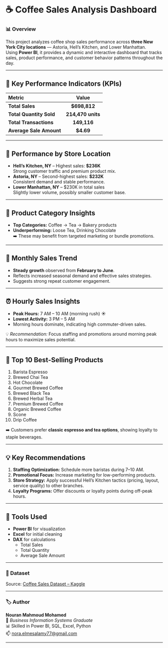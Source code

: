 # ☕ Coffee Sales Analysis Dashboard

### 📊 Overview
This project analyzes coffee shop sales performance across **three New York City locations** — Astoria, Hell’s Kitchen, and Lower Manhattan.  
Using **Power BI**, it provides a dynamic and interactive dashboard that tracks sales, product performance, and customer behavior patterns throughout the day.

---

## 🚀 Key Performance Indicators (KPIs)
| Metric | Value |
|:--|:--:|
| **Total Sales** | **$698,812** |
| **Total Quantity Sold** | **214,470 units** |
| **Total Transactions** | **149,116** |
| **Average Sale Amount** | **$4.69** |

---

## 🏪 Performance by Store Location
- **Hell’s Kitchen, NY** – Highest sales: **$236K**  
  Strong customer traffic and premium product mix.  
- **Astoria, NY** – Second-highest sales: **$232K**  
  Consistent demand and stable performance.  
- **Lower Manhattan, NY** – $230K in total sales  
  Slightly lower volume, possibly smaller customer base.

---

## 🍰 Product Category Insights
- **Top Categories:** Coffee → Tea → Bakery products  
- **Underperforming:** Loose Tea, Drinking Chocolate  
➡️ These may benefit from targeted marketing or bundle promotions.

---

## 📅 Monthly Sales Trend
- **Steady growth** observed from **February to June**.  
- Reflects increased seasonal demand and effective sales strategies.  
- Suggests strong repeat customer engagement.

---

## ⏰ Hourly Sales Insights
- **Peak Hours:** 7 AM – 10 AM (morning rush) ☀️  
- **Lowest Activity:** 3 PM – 5 AM  
- Morning hours dominate, indicating high commuter-driven sales.  

💡 *Recommendation:* Focus staffing and promotions around morning peak hours to maximize sales potential.

---

## 🧁 Top 10 Best-Selling Products
1. Barista Espresso  
2. Brewed Chai Tea  
3. Hot Chocolate  
4. Gourmet Brewed Coffee  
5. Brewed Black Tea  
6. Brewed Herbal Tea  
7. Premium Brewed Coffee  
8. Organic Brewed Coffee  
9. Scone  
10. Drip Coffee  

➡️ Customers prefer **classic espresso and tea options**, showing loyalty to staple beverages.

---

## 💡 Key Recommendations
1. **Staffing Optimization:** Schedule more baristas during 7–10 AM.  
2. **Promotional Focus:** Increase marketing for low-performing products.  
3. **Store Strategy:** Apply successful Hell’s Kitchen tactics (pricing, layout, service quality) to other branches.  
4. **Loyalty Programs:** Offer discounts or loyalty points during off-peak hours.  

---

## 🧰 Tools Used
- **Power BI** for visualization  
- **Excel** for initial cleaning  
- **DAX** for calculations  
  - Total Sales  
  - Total Quantity  
  - Average Sale Amount  
  
---

### 📁 Dataset
Source: [Coffee Sales Dataset – Kaggle](https://www.kaggle.com/datasets/ahmedabbas757/coffee-sales)

---

### 🏷️ Author
**Nouran Mahmoud Mohamed**  
💼 *Business Information Systems Graduate*  
📊 Skilled in Power BI, SQL, Excel, Python  
📫 [nora.elmesalamy77@gmail.com](mailto:nora.elmesalamy77@gmail.com)

---
